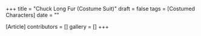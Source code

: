 +++
title = "Chuck Long Fur (Costume Suit)"
draft = false
tags = [Costumed Characters]
date = ""

[Article]
contributors = []
gallery = []
+++